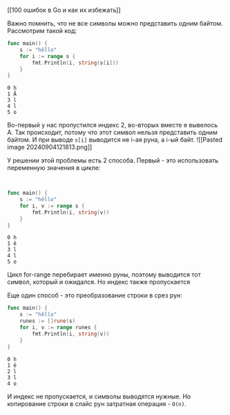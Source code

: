 [[100 ошибок в Go и как их избежать]]

Важно помнить, что не все символы можно представить одним байтом. Рассмотрим такой код:
```go
func main() {
    s := "hêllo"
    for i := range s {
        fmt.Println(i, string(s[i]))
    }
}
```
```
0 h
1 Ã
3 l
4 l
5 o
```
Во-первый у нас пропустился индекс 2, во-вторых вместе e вывелось A. Так происходит, потому что этот символ нельзя представить одним байтом. И при выводе `s[i]` выводится не i-ая руна, а i-ый байт. 
![[Pasted image 20240904121813.png]]

У решении этой проблемы есть 2 способа. Первый - это использовать переменную значения в цикле:
```go
  

func main() {
    s := "hêllo"
    for i, v := range s {
        fmt.Println(i, string(v))
    }
}
```
```
0 h
1 ê
3 l
4 l
5 o
```
Цикл for-range перебирает именно руны, поэтому выводится тот символ, который и ожидался. Но индекс также пропускается

Еще один способ - это преобразование строки в срез рун:
```go
func main() {
    s := "hêllo"
    runes := []rune(s)
    for i, v := range runes {
        fmt.Println(i, string(v))
    }
}
```
```
0 h
1 ê
2 l
3 l
4 o
```
И индекс не пропускается, и символы выводятся нужные. Но копирование строки в слайс рун затратная операция - `O(n)`. 